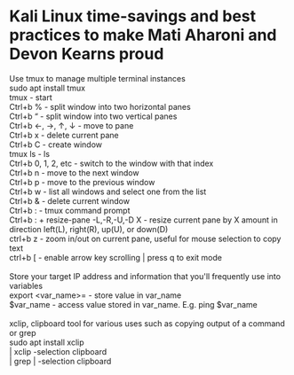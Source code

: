 # Kali Linux time-savings and best practices to make Mati Aharoni and Devon Kearns proud  
Use tmux to manage multiple terminal instances <br>
sudo apt install tmux <br>
tmux		- start <br>
Ctrl+b %	- split window into two horizontal panes <br>
Ctrl+b “	- split window into two vertical panes <br>
Ctrl+b ←, →, ↑, ↓	- move to pane <br>
Ctrl+b x	- delete current pane <br>
Ctrl+b C	- create window <br>
tmux ls		- ls <br>
Ctrl+b 0, 1, 2, etc	- switch to the window with that index <br>
Ctrl+b n 	- move to the next window <br>
Ctrl+b p	- move to the previous window <br>
Ctrl+b w 	- list all windows and select one from the list <br>
Ctrl+b &	- delete current window <br>
Ctrl+b :  - tmux command prompt <br>
Ctrl+b : + resize-pane -L,-R,-U,-D X  - resize current pane by X amount in direction left(L), right(R), up(U), or down(D) <br>
ctrl+b z  - zoom in/out on current pane, useful for mouse selection to copy text <br>
ctrl+b [  - enable arrow key scrolling | press q to exit mode <br>
<br>
Store your target IP address and information that you'll frequently use into variables <br>
export <var_name>=<store>  - store value in var_name <br>
$var_name  - access value stored in var_name. E.g. ping $var_name <br>
<br>
xclip, clipboard tool for various uses such as copying output of a command or grep <br>
sudo apt install xclip <br>
<command> | xclip -selection clipboard <br>
<command> | grep <word> | -selection clipboard <br>
